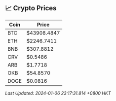 ## 📈 Crypto Prices

| Coin | Price |
| ---- | ----- |
| BTC | $43908.4847 |
| ETH | $2246.7411 |
| BNB | $307.8812 |
| CRV | $0.5486 |
| ARB | $1.7718 |
| OKB | $54.8570 |
| DOGE | $0.0816 |

_Last Updated: 2024-01-06 23:17:31.814 +0800 HKT_